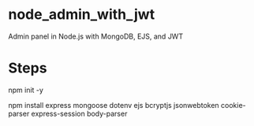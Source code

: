 # node_admin_with_jwt
Admin panel in Node.js with MongoDB, EJS, and JWT

# Steps

npm init -y

npm install express mongoose dotenv ejs bcryptjs jsonwebtoken cookie-parser express-session body-parser


